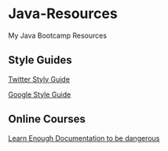 # Java-Resources
My Java Bootcamp Resources

## Style Guides
[Twitter Styly Guide](https://github.com/twitter/commons/blob/master/src/java/com/twitter/common/styleguide.md)

[Google Style Guide](https://google.github.io/styleguide/javaguide.html)

## Online Courses
[Learn Enough Documentation to be dangerous](https://www.learnenough.com/courses)



